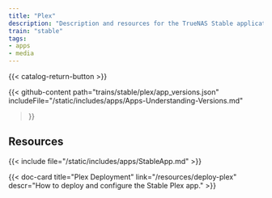 ```yaml
---
title: "Plex"
description: "Description and resources for the TrueNAS Stable application called Plex."
train: "stable"
tags:
- apps
- media
---
```


{{< catalog-return-button >}}

{{< github-content 
    path="trains/stable/plex/app_versions.json"
	includeFile="/static/includes/apps/Apps-Understanding-Versions.md"
>}}

## Resources

{{< include file="/static/includes/apps/StableApp.md" >}}

<div class="docs-sections">

{{< doc-card title="Plex Deployment" link="/resources/deploy-plex"
descr="How to deploy and configure the Stable Plex app." >}}

</div>